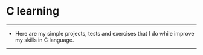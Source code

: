 # C learning
***
 * Here are my simple projects, tests and exercises that I do while improve my skills in C language.
***
